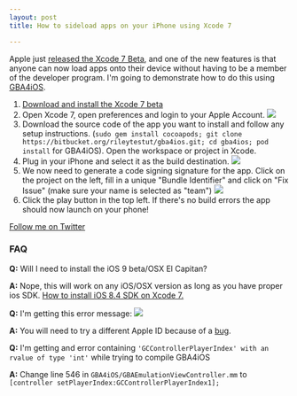 ```yaml
---
layout: post
title: How to sideload apps on your iPhone using Xcode 7

--- 
```


Apple just [released the Xcode 7 Beta](https://developer.apple.com/xcode/), and one of the new features is that anyone can now load apps onto their device without having to be a member of the developer program. I'm going to demonstrate how to do this using [GBA4iOS](https://bitbucket.org/rileytestut/gba4ios).

1. [Download and install the Xcode 7 beta](https://developer.apple.com/xcode/downloads/)
2. Open Xcode 7, open preferences and login to your Apple Account. ![](https://monosnap.com/image/LHWIw08QfN4DhVXfo4uAPg1AG6ORGb.png)
3. Download the source code of the app you want to install and follow any setup instructions. (`sudo gem install cocoapods; git clone https://bitbucket.org/rileytestut/gba4ios.git; cd gba4ios; pod install` for GBA4iOS). Open the workspace or project in Xcode.
4. Plug in your iPhone and select it as the build destination. ![](https://monosnap.com/image/x52sXmKKYKu2nyPuOy89z2P4X4tris.png)
5. We now need to generate a code signing signature for the app. Click on the project on the left, fill in a unique "Bundle Identifier" and click on "Fix Issue" (make sure your name is selected as "team") ![](https://monosnap.com/image/tPx4KY779FtuD1YkkfuiZn5vYNPiMU.png)
6. Click the play button in the top left. If there's no build errors the app should now launch on your phone!

[Follow me on Twitter](https://twitter.com/BvdBijl)

### FAQ

**Q:** Will I need to install the iOS 9 beta/OSX El Capitan?

**A:** Nope, this will work on any iOS/OSX version as long as you have proper ios SDK. [How to install iOS 8.4 SDK on Xcode 7.](http://stackoverflow.com/questions/30736932/could-not-find-developer-disk-image-xcode-7-ios-8-4)

**Q:** I'm getting this error message: ![](https://monosnap.com/image/uwcs6sKd6fWPWyK6GN4NH1fLaRWo7N.png)

**A:** You will need to try a different Apple ID because of a [bug](https://twitter.com/kaptin/status/608727199965958144).

**Q:** I'm getting and error containing `'GCControllerPlayerIndex' with an rvalue of type 'int'` while trying to compile GBA4iOS

**A:** Change line 546 in `GBA4iOS/GBAEmulationViewController.mm` to `[controller setPlayerIndex:GCControllerPlayerIndex1];`
